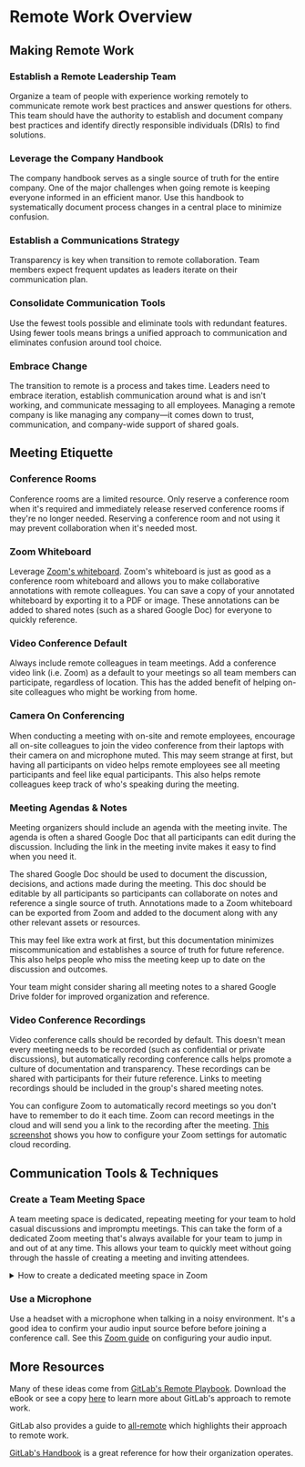 # Remote Work Overview

## Making Remote Work

### Establish a Remote Leadership Team

Organize a team of people with experience working remotely to communicate remote
work best practices and answer questions for others. This team should have the
authority to establish and document company best practices and identify directly
responsible individuals (DRIs) to find solutions.

### Leverage the Company Handbook

The company handbook serves as a single source of truth for the entire company.
One of the major challenges when going remote is keeping everyone informed in an
efficient manor. Use this handbook to systematically document process changes in
a central place to minimize confusion.

### Establish a Communications Strategy

Transparency is key when transition to remote collaboration. Team members expect
frequent updates as leaders iterate on their communication plan.

### Consolidate Communication Tools

Use the fewest tools possible and eliminate tools with redundant features. Using
fewer tools means brings a unified approach to communication and eliminates
confusion around tool choice.

### Embrace Change

The transition to remote is a process and takes time. Leaders need to embrace
iteration, establish communication around what is and isn't working, and
communicate messaging to all employees. Managing a remote company is like
managing any company—it comes down to trust, communication, and company-wide
support of shared goals.

## Meeting Etiquette

### Conference Rooms

Conference rooms are a limited resource. Only reserve a conference room when
it's required and immediately release reserved conference rooms if they're no
longer needed. Reserving a conference room and not using it may prevent
collaboration when it's needed most.

### Zoom Whiteboard

Leverage
[Zoom's whiteboard](https://support.zoom.us/hc/en-us/articles/205677665-Sharing-a-whiteboard).
Zoom's whiteboard is just as good as a conference room whiteboard and allows you
to make collaborative annotations with remote colleagues. You can save a copy of
your annotated whiteboard by exporting it to a PDF or image. These annotations
can be added to shared notes (such as a shared Google Doc) for everyone to
quickly reference.

### Video Conference Default

Always include remote colleagues in team meetings. Add a conference video link
(i.e. Zoom) as a default to your meetings so all team members can participate,
regardless of location. This has the added benefit of helping on-site colleagues
who might be working from home.

### Camera On Conferencing

When conducting a meeting with on-site and remote employees, encourage all
on-site colleagues to join the video conference from their laptops with their
camera on and microphone muted. This may seem strange at first, but having all
participants on video helps remote employees see all meeting participants and
feel like equal participants. This also helps remote colleagues keep track of
who's speaking during the meeting.

### Meeting Agendas & Notes

Meeting organizers should include an agenda with the meeting invite. The agenda
is often a shared Google Doc that all participants can edit during the
discussion. Including the link in the meeting invite makes it easy to find when
you need it.

The shared Google Doc should be used to document the discussion, decisions, and
actions made during the meeting. This doc should be editable by all participants
so participants can collaborate on notes and reference a single source of truth.
Annotations made to a Zoom whiteboard can be exported from Zoom and added to the
document along with any other relevant assets or resources.

This may feel like extra work at first, but this documentation minimizes
miscommunication and establishes a source of truth for future reference. This
also helps people who miss the meeting keep up to date on the discussion and
outcomes.

Your team might consider sharing all meeting notes to a shared Google Drive
folder for improved organization and reference.

### Video Conference Recordings

Video conference calls should be recorded by default. This doesn't mean every
meeting needs to be recorded (such as confidential or private discussions), but
automatically recording conference calls helps promote a culture of
documentation and transparency. These recordings can be shared with participants
for their future reference. Links to meeting recordings should be included in
the group's shared meeting notes.

You can configure Zoom to automatically record meetings so you don't have to
remember to do it each time. Zoom can record meetings in the cloud and will send
you a link to the recording after the meeting.
[This screenshot](./assets/images/zoom-recording-settings.png) shows you how to
configure your Zoom settings for automatic cloud recording.

## Communication Tools & Techniques

### Create a Team Meeting Space

A team meeting space is dedicated, repeating meeting for your team to hold
casual discussions and impromptu meetings. This can take the form of a dedicated
Zoom meeting that's always available for your team to jump in and out of at any
time. This allows your team to quickly meet without going through the hassle of
creating a meeting and inviting attendees.

<details><summary>How to create a dedicated meeting space in Zoom</summary>

1. open your [AbSci Google Calendar](calendar.google.com)
2. Add a new meeting and set it to repeat daily for an arbitrary date range

   _Note_: Don't add a video conference option yet. We have to first close and
   save the event to get around Zoom's limit on recurring meetings.

3. Check to make sure the event successfully saved to your calendar.
4. Edit the meeting you created and click "Add video conferencing" and select
   "Zoom Meeting"
5. You now have a meeting that you can share with your team. The Zoom URL will
   remain the same so team members can bookmark the URL for quick access

</details>

### Use a Microphone

Use a headset with a microphone when talking in a noisy environment. It's a good
idea to confirm your audio input source before before joining a conference call.
See this
[Zoom guide](https://support.zoom.us/hc/en-us/articles/201362283-Testing-computer-or-device-audio)
on configuring your audio input.

## More Resources

Many of these ideas come from
[GitLab's Remote Playbook](https://about.gitlab.com/resources/ebook-remote-playbook/).
Download the eBook or see a copy [here](./assets/remote-playbook.pdf) to learn
more about GitLab's approach to remote work.

GitLab also provides a guide to
[all-remote](https://about.gitlab.com/company/culture/all-remote/guide/) which
highlights their approach to remote work.

[GitLab's Handbook](https://about.gitlab.com/handbook/) is a great reference for
how their organization operates.
